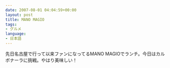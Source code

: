 ```yaml
---
date: 2007-08-01 04:04:59+00:00
layout: post
title: MANO MAGIO
tags:
- グルメ
language:
- 日本語
---
```


先日名古屋で行って以来ファンになってるMANO MAGIOでランチ。今日はカルボナーラに挑戦。やはり美味しい！
